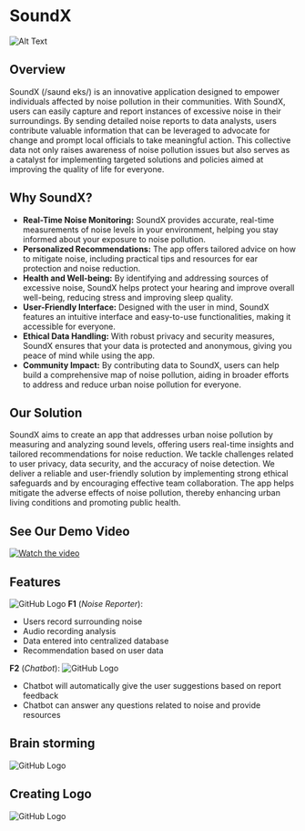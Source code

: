 # SoundX

<!--
![GitHub Logo](/SoundX.png) 
-->
![Alt Text](/Images/Presentation_Opening_Slide.jpg)

##

## Overview

SoundX (/saʊnd eks/) is an innovative application designed to empower individuals affected by noise pollution in their communities. With SoundX, users can easily capture and report instances of excessive noise in their surroundings.
By sending detailed noise reports to data analysts, users contribute valuable information that can be leveraged to advocate for change and prompt local officials to take meaningful action. 
This collective data not only raises awareness of noise pollution issues but also serves as a catalyst for implementing targeted solutions and policies aimed at improving the quality of life for everyone.

## Why SoundX? 


- **Real-Time Noise Monitoring:** SoundX provides accurate, real-time measurements of noise levels in your environment, helping you stay informed about your exposure to noise pollution.
- **Personalized Recommendations:** The app offers tailored advice on how to mitigate noise, including practical tips and resources for ear protection and noise reduction.
- **Health and Well-being:** By identifying and addressing sources of excessive noise, SoundX helps protect your hearing and improve overall well-being, reducing stress and improving sleep quality.
- **User-Friendly Interface:** Designed with the user in mind, SoundX features an intuitive interface and easy-to-use functionalities, making it accessible for everyone.
- **Ethical Data Handling:** With robust privacy and security measures, SoundX ensures that your data is protected and anonymous, giving you peace of mind while using the app.
- **Community Impact:** By contributing data to SoundX, users can help build a comprehensive map of noise pollution, aiding in broader efforts to address and reduce urban noise pollution for everyone.

## Our Solution

SoundX aims to create an app that addresses urban noise pollution by measuring and analyzing sound levels, offering users real-time insights and tailored recommendations for noise reduction.
We tackle challenges related to user privacy, data security, and the accuracy of noise detection. 
We deliver a reliable and user-friendly solution by implementing strong ethical safeguards and by encouraging effective team collaboration.
The app helps mitigate the adverse effects of noise pollution, thereby enhancing urban living conditions and promoting public health.

## See Our Demo Video
[![Watch the video](https://img.youtube.com/vi/ITcKi5RhCys/maxresdefault.jpg)](https://youtu.be/ITcKi5RhCys) 

## Features
![GitHub Logo](/Images/SoundX_Noise_Data_Recorder.png) 
**F1** (*Noise Reporter*):
- Users record surrounding noise
- Audio recording analysis
- Data entered into centralized database
- Recommendation based on user data

**F2** (*Chatbot*):
![GitHub Logo](/Images/Noise_Exposure_Education_Tool_Screenshot.png) 
- Chatbot will automatically give the user suggestions based on report feedback
- Chatbot can answer any questions related to noise and provide resources

## Brain storming
![GitHub Logo](/Images/IBM_Enterprise_Design_Map.png) 

## Creating Logo

![GitHub Logo](/Images/SoundX_Logo_Drafts.png) 

<!--
[![IMAGE ALT TEXT HERE](/SoundX.png)](https://www.youtube.com/watch?v=ITcKi5RhCys)
-->
